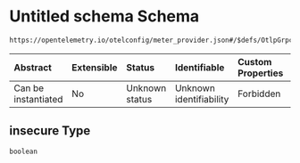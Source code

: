 # Untitled schema Schema

```txt
https://opentelemetry.io/otelconfig/meter_provider.json#/$defs/OtlpGrpcMetricExporter/properties/insecure
```



| Abstract            | Extensible | Status         | Identifiable            | Custom Properties | Additional Properties | Access Restrictions | Defined In                                                                     |
| :------------------ | :--------- | :------------- | :---------------------- | :---------------- | :-------------------- | :------------------ | :----------------------------------------------------------------------------- |
| Can be instantiated | No         | Unknown status | Unknown identifiability | Forbidden         | Allowed               | none                | [meter\_provider.json\*](../schema/meter_provider.json "open original schema") |

## insecure Type

`boolean`
